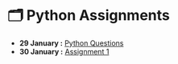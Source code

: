 # 🗂️ Python Assignments

- **29 January :** [Python Questions](1Assignment)
- **30 January :** [Assignment 1](https://github.com/geijinchan/Python/blob/main/Assingments/EDA%20Assingments/Python%20Questions/1%20Assignment.docx)
